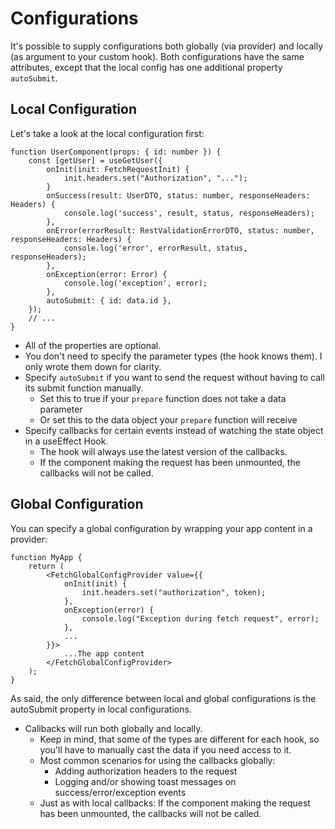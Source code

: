 # Configurations

It's possible to supply configurations both globally (via provider) and locally (as argument to your custom hook).
Both configurations have the same attributes, except that the local config has one additional property `autoSubmit`.

## Local Configuration

Let's take a look at the local configuration first:

```tsx
function UserComponent(props: { id: number }) {
    const [getUser] = useGetUser({
        onInit(init: FetchRequestInit) {
            init.headers.set("Authorization", "...");
        }
        onSuccess(result: UserDTO, status: number, responseHeaders: Headers) {
            console.log('success', result, status, responseHeaders);
        },
        onError(errorResult: RestValidationErrorDTO, status: number, responseHeaders: Headers) {
            console.log('error', errorResult, status, responseHeaders);
        },
        onException(error: Error) {
            console.log('exception', error);
        },
        autoSubmit: { id: data.id },
    });
    // ...
}
```

- All of the properties are optional.
- You don't need to specify the parameter types (the hook knows them). I only wrote them down for clarity.
- Specify `autoSubmit` if you want to send the request without having to call its submit function manually.
  - Set this to true if your `prepare` function does not take a data parameter
  - Or set this to the data object your `prepare` function will receive
- Specify callbacks for certain events instead of watching the state object in a useEffect Hook.
  - The hook will always use the latest version of the callbacks.
  - If the component making the request has been unmounted, the callbacks will not be called.

## Global Configuration

You can specify a global configuration by wrapping your app content in a provider:

```tsx
function MyApp {
    return (
        <FetchGlobalConfigProvider value={{
            onInit(init) {
                init.headers.set("authorization", token);
            },
            onException(error) {
                console.log("Exception during fetch request", error);
            },
            ...
        }}>
            ...The app content
        </FetchGlobalConfigProvider>
    );
}
```

As said, the only difference between local and global configurations is the autoSubmit property in local configurations.

- Callbacks will run both globally and locally.
  - Keep in mind, that some of the types are different for each hook, so you'll have to manually cast the data if you need access to it.
  - Most common scenarios for using the callbacks globally:
    - Adding authorization headers to the request
    - Logging and/or showing toast messages on success/error/exception events
  - Just as with local callbacks: If the component making the request has been unmounted, the callbacks will not be called.

